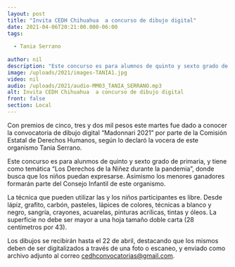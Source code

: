 ```yaml
---
layout: post
title: "Invita CEDH Chihuahua  a concurso de dibujo digital"
date: 2021-04-06T20:21:00.000-06:00
tags:
  
  - Tania Serrano
  
author: nil
description: "Este concurso es para alumnos de quinto y sexto grado de primaria, y tiene como temática “Los Derechos de la Niñez durante la pandemia”."
image: /uploads/2021/images-TANIA1.jpg
video: nil
audio: /uploads/2021/audio-MM03_TANIA_SERRANO.mp3
alt: Invita CEDH Chihuahua  a concurso de dibujo digital
front: false
section: Local
---
```


Con premios de cinco, tres y dos mil pesos este martes fue dado a conocer la convocatoria de dibujo digital “Madonnari 2021” por parte de la Comisión Estatal de Derechos Humanos, según lo declaró la vocera de este organismo Tania Serrano.

Este concurso es para alunmos de quinto y sexto grado de primaria, y tiene como temática “Los Derechos de la Niñez durante la pandemia”, donde busca que los niños puedan expresarse. Asimismo los menores ganadores formarán parte del Consejo Infantil de este organismo.
 
La técnica que pueden utilizar las y los niños participantes es libre. Desde lápiz, grafito, carbón, pasteles, lápices de colores, técnicas a blanco y negro, sangría, crayones, acuarelas, pinturas acrílicas, tintas y óleos. La superficie no debe ser mayor a una hoja tamaño doble carta (28 centímetros por 43).

Los dibujos se recibirán hasta el 22 de abril, destacando que los mismos deben de ser digitalizados a través de una foto o escaneo, y enviado como archivo adjunto al correo cedhconvocatorias@gmail.com. 
